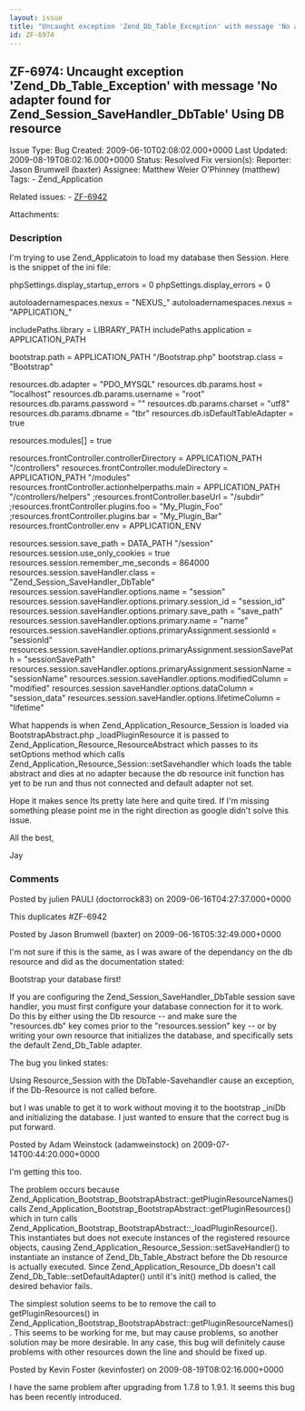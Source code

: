 ```yaml
---
layout: issue
title: "Uncaught exception 'Zend_Db_Table_Exception' with message 'No adapter found for Zend_Session_SaveHandler_DbTable' Using DB resource"
id: ZF-6974
---
```


ZF-6974: Uncaught exception 'Zend\_Db\_Table\_Exception' with message 'No adapter found for Zend\_Session\_SaveHandler\_DbTable' Using DB resource
--------------------------------------------------------------------------------------------------------------------------------------------------

 Issue Type: Bug Created: 2009-06-10T02:08:02.000+0000 Last Updated: 2009-08-19T08:02:16.000+0000 Status: Resolved Fix version(s): 
 Reporter:  Jason Brumwell (baxter)  Assignee:  Matthew Weier O'Phinney (matthew)  Tags: - Zend\_Application
 
 Related issues: - [ZF-6942](/issues/browse/ZF-6942)
 
 Attachments: 
### Description

I'm trying to use Zend\_Applicatoin to load my database then Session. Here is the snippet of the ini file:

phpSettings.display\_startup\_errors = 0 phpSettings.display\_errors = 0

autoloadernamespaces.nexus = "NEXUS\_" autoloadernamespaces.nexus = "APPLICATION\_"

includePaths.library = LIBRARY\_PATH includePaths.application = APPLICATION\_PATH

bootstrap.path = APPLICATION\_PATH "/Bootstrap.php" bootstrap.class = "Bootstrap"

resources.db.adapter = "PDO\_MYSQL" resources.db.params.host = "localhost" resources.db.params.username = "root" resources.db.params.password = "" resources.db.params.charset = "utf8" resources.db.params.dbname = "tbr" resources.db.isDefaultTableAdapter = true

resources.modules[] = true

resources.frontController.controllerDirectory = APPLICATION\_PATH "/controllers" resources.frontController.moduleDirectory = APPLICATION\_PATH "/modules" resources.frontController.actionhelperpaths.main = APPLICATION\_PATH "/controllers/helpers" ;resources.frontController.baseUrl = "/subdir" ;resources.frontController.plugins.foo = "My\_Plugin\_Foo" ;resources.frontController.plugins.bar = "My\_Plugin\_Bar" resources.frontController.env = APPLICATION\_ENV

resources.session.save\_path = DATA\_PATH "/session" resources.session.use\_only\_cookies = true resources.session.remember\_me\_seconds = 864000 resources.session.saveHandler.class = "Zend\_Session\_SaveHandler\_DbTable" resources.session.saveHandler.options.name = "session" resources.session.saveHandler.options.primary.session\_id = "session\_id" resources.session.saveHandler.options.primary.save\_path = "save\_path" resources.session.saveHandler.options.primary.name = "name" resources.session.saveHandler.options.primaryAssignment.sessionId = "sessionId" resources.session.saveHandler.options.primaryAssignment.sessionSavePath = "sessionSavePath" resources.session.saveHandler.options.primaryAssignment.sessionName = "sessionName" resources.session.saveHandler.options.modifiedColumn = "modified" resources.session.saveHandler.options.dataColumn = "session\_data" resources.session.saveHandler.options.lifetimeColumn = "lifetime"

What happends is when Zend\_Application\_Resource\_Session is loaded via BootstrapAbstract.php \_loadPluginResource it is passed to Zend\_Application\_Resource\_ResourceAbstract which passes to its setOptions method which calls Zend\_Application\_Resource\_Session::setSavehandler which loads the table abstract and dies at no adapter because the db resource init function has yet to be run and thus not connected and default adapter not set.

Hope it makes sence Its pretty late here and quite tired. If I'm missing something please point me in the right direction as google didn't solve this issue.

All the best,

Jay

 

 

### Comments

Posted by julien PAULI (doctorrock83) on 2009-06-16T04:27:37.000+0000

This duplicates #ZF-6942

 

 

Posted by Jason Brumwell (baxter) on 2009-06-16T05:32:49.000+0000

I'm not sure if this is the same, as I was aware of the dependancy on the db resource and did as the documentation stated:

Bootstrap your database first!

If you are configuring the Zend\_Session\_SaveHandler\_DbTable session save handler, you must first configure your database connection for it to work. Do this by either using the Db resource -- and make sure the "resources.db" key comes prior to the "resources.session" key -- or by writing your own resource that initializes the database, and specifically sets the default Zend\_Db\_Table adapter.

The bug you linked states:

Using Resource\_Session with the DbTable-Savehandler cause an exception, if the Db-Resource is not called before.

but I was unable to get it to work without moving it to the bootstrap \_iniDb and initializing the database. I just wanted to ensure that the correct bug is put forward.

 

 

Posted by Adam Weinstock (adamweinstock) on 2009-07-14T00:44:20.000+0000

I'm getting this too.

The problem occurs because Zend\_Application\_Bootstrap\_BootstrapAbstract::getPluginResourceNames() calls Zend\_Application\_Bootstrap\_BootstrapAbstract::getPluginResources() which in turn calls Zend\_Application\_Bootstrap\_BootstrapAbstract::\_loadPluginResource(). This instantiates but does not execute instances of the registered resource objects, causing Zend\_Application\_Resource\_Session::setSaveHandler() to instantiate an instance of Zend\_Db\_Table\_Abstract before the Db resource is actually executed. Since Zend\_Application\_Resource\_Db doesn't call Zend\_Db\_Table::setDefaultAdapter() until it's init() method is called, the desired behavior fails.

The simplest solution seems to be to remove the call to getPluginResources() in Zend\_Application\_Bootstrap\_BootstrapAbstract::getPluginResourceNames(). This seems to be working for me, but may cause problems, so another solution may be more desirable. In any case, this bug will definitely cause problems with other resources down the line and should be fixed up.

 

 

Posted by Kevin Foster (kevinfoster) on 2009-08-19T08:02:16.000+0000

I have the same problem after upgrading from 1.7.8 to 1.9.1. It seems this bug has been recently introduced.

 

 